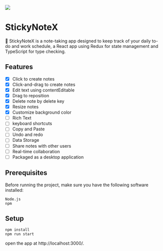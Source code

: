 <a href="https://sm.ms/image/v5yZqgRsYoph21H" target="_blank"><img src="https://s2.loli.net/2023/04/11/v5yZqgRsYoph21H.png" ></a>

# StickyNoteX
📒 StickyNoteX is a note-taking app designed to keep track of your daily to-do and work schedule, a React app using Redux for state management and TypeScript for type checking.

## Features
- [x] Click to create notes
- [x] Click-and-drag to create notes
- [x] Edit text using contentEditable
- [x] Drag to reposition
- [x] Delete note by delete key
- [x] Resize notes
- [x] Customize background color
- [ ] Rich Text
- [ ] keyboard shortcuts
- [ ] Copy and Paste
- [ ] Undo and redo
- [ ] Data Storage
- [ ] Share notes with other users
- [ ] Real-time collaboration
- [ ] Packaged as a desktop application

## Prerequisites
Before running the project, make sure you have the following software installed:
```
Node.js
npm
```

## Setup
```
npm install
npm run start
```
open the app at http://localhost:3000/.
